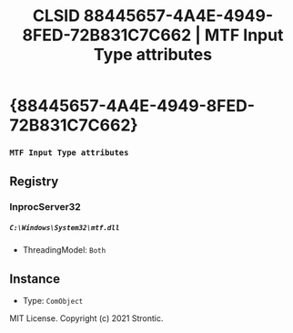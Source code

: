 ﻿---
title: "CLSID 88445657-4A4E-4949-8FED-72B831C7C662 | MTF Input Type attributes"
excerpt: What is COM-Object CLSID 88445657-4A4E-4949-8FED-72B831C7C662?
---

# {88445657-4A4E-4949-8FED-72B831C7C662}

### `MTF Input Type attributes`

## Registry


### InprocServer32

##### `C:\Windows\System32\mtf.dll`
* ThreadingModel: `Both`

## Instance

* Type: `ComObject`

MIT License. Copyright (c) 2021 Strontic.



